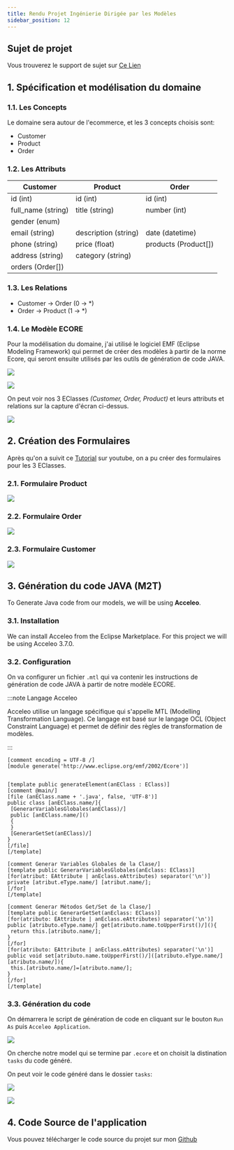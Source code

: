 ```yaml
---
title: Rendu Projet Ingénierie Dirigée par les Modèles
sidebar_position: 12
---
```


## Sujet de projet

Vous trouverez le support de sujet sur [Ce Lien](https://firebasestorage.googleapis.com/v0/b/jina-pro.appspot.com/o/jina-blog%2Fpdfs%2FExam%20Projet%20IDM%202022-2023.pdf?alt=media&token=ba667965-225f-4c54-adfb-52e397eeeaed)

## 1. Spécification et modélisation du domaine

### 1.1. Les Concepts

Le domaine sera autour de l'ecommerce, et les 3 concepts choisis sont:

- Customer
- Product
- Order

### 1.2. Les Attributs

| Customer           | Product              | Order                |
| ------------------ | -------------------- | -------------------- |
| id (int)           | id (int)             | id (int)             |
| full_name (string) | title (string)       | number (int)         |
| gender (enum)      |                      |                      |
| email (string)     | description (string) | date (datetime)      |
| phone (string)     | price (float)        | products (Product[]) |
| address (string)   | category (string)    |                      |
| orders (Order[])   |                      |                      |

### 1.3. Les Relations

- Customer -> Order (0 -> \*)
- Order -> Product (1 -> \*)

### 1.4. Le Modèle ECORE

Pour la modélisation du domaine, j'ai utilisé le logiciel EMF (Eclipse Modeling Framework) qui permet de créer des modèles à partir de la norme Ecore, qui seront ensuite utilisés par les outils de génération de code JAVA.

![](../images/emf-1.png)

![](../images/emf-2.png)

On peut voir nos 3 EClasses _(Customer, Order, Product)_ et leurs attributs et relations sur la capture d'écran ci-dessus.

![](../images/emf-3.png)

## 2. Création des Formulaires

Après qu'on a suivit ce [Tutorial](https://www.google.com/search?q=Eclipse+EMF+forms&sxsrf=ALiCzsYQugUT98hdEx1m19IkUSAhc_T_Ng%3A1671983693778&ei=TXKoY6aVL4KZkdUPyOW1iAI&ved=0ahUKEwjm74zRkJX8AhWCTKQEHchyDSEQ4dUDCA8&uact=5&oq=Eclipse+EMF+forms&gs_lcp=Cgxnd3Mtd2l6LXNlcnAQAzIICAAQgAQQywE6BwgjELADECc6CggAEEcQ1gQQsAM6BAgjECc6CAgAEBYQHhAPOgkIABAWEB4Q8QQ6CwgAEBYQHhDxBBAKOgYIABAWEB5KBAhBGABKBAhGGABQiA1YyhZg9iJoA3ABeACAAe4BiAH5CJIBBTAuNS4xmAEAoAEByAEKwAEB&sclient=gws-wiz-serp#fpstate=ive&vld=cid:440191e9,vid:DQjIU4FYhpU) sur youtube, on a pu créer des formulaires pour les 3 EClasses.

### 2.1. Formulaire Product

![](../images/emf-4.png)

### 2.2. Formulaire Order

![](../images/emf-5.png)

### 2.3. Formulaire Customer

![](../images/emf-6.png)

## 3. Génération du code JAVA (M2T)

To Generate Java code from our models, we will be using **Acceleo**.

### 3.1. Installation

We can install Acceleo from the Eclipse Marketplace. For this project we will be using Acceleo 3.7.0.

### 3.2. Configuration

On va configurer un fichier `.mtl` qui va contenir les instructions de génération de code JAVA à partir de notre modèle ECORE.

:::note Langage Acceleo

Acceleo utilise un langage spécifique qui s'appelle MTL (Modelling Transformation Language). Ce langage est basé sur le langage OCL (Object Constraint Language) et permet de définir des règles de transformation de modèles.

:::

```mtl title="generate.mtl"
[comment encoding = UTF-8 /]
[module generate('http://www.eclipse.org/emf/2002/Ecore')]


[template public generateElement(anEClass : EClass)]
[comment @main/]
[file (anEClass.name + '.java', false, 'UTF-8')]
public class [anEClass.name/]{
 [GenerarVariablesGlobales(anEClass)/]
 public [anEClass.name/]()
 {
 }
 [GenerarGetSet(anEClass)/]
}
[/file]
[/template]

[comment Generar Variables Globales de la Clase/]
[template public GenerarVariablesGlobales(anEclass: EClass)]
[for(atribut: EAttribute | anEclass.eAttributes) separator('\n')]
private [atribut.eType.name/] [atribut.name/];
[/for]
[/template]

[comment Generar Métodos Get/Set de la Clase/]
[template public GenerarGetSet(anEclass: EClass)]
[for(atributo: EAttribute | anEclass.eAttributes) separator('\n')]
public [atributo.eType.name/] get[atributo.name.toUpperFirst()/](){
 return this.[atributo.name/];
}
[/for]
[for(atributo: EAttribute | anEclass.eAttributes) separator('\n')]
public void set[atributo.name.toUpperFirst()/]([atributo.eType.name/] [atributo.name/]){
 this.[atributo.name/]=[atributo.name/];
}
[/for]
[/template]
```

### 3.3. Génération du code

On démarrera le script de génération de code en cliquant sur le bouton `Run As` puis `Acceleo Application`.

![](../images/emf-7.png)

On cherche notre model qui se termine par `.ecore` et on choisit la distination `tasks` du code généré.

On peut voir le code généré dans le dossier `tasks`:

![](../images/emf-8.png)

![](../images/emf-9.png)

## 4. Code Source de l'application

Vous pouvez télécharger le code source du projet sur mon [Github](https://github.com/AhmedCoolProjects/project-emf-3aci-gdc)
